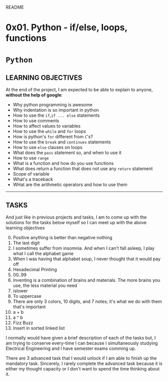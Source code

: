 README
# 0x01. Python - if/else, loops, functions
# `Python`
## LEARNING OBJECTIVES
At the end of the project, I am expected to be able to explain to anyone, **without the help of google**:
- Why python programming is awesome
- Why indentation is so important in python
- How to use the `if`,`if ... else` statements
- How to use comments
- How to affect values to variables
- How to use the `while` and `for` loops
- How is python's `for` different from `C`'s?
- How to use the `break` and `continues` statements
- How to use `else` clauses on loops
- What does the `pass` statement so, and when to use it
- How to use `range`
- What is a function and how do you use functions
- What does return a function that does not use any `return` statement
- Scope of variable
- What's a traceback
- WHat are the arithmetic operators and how to use them
---
## TASKS
And just like in previous projects and tasks, I am to come up with the solutions for the tasks below
myself so I can meet up with the above learning objectives

0. Positive anything is better than negative nothing
1. The last digit
2. I sometimes suffer from insomnia. And when I can't fall asleep, I play what I call the alphabet game
3. When I was having that alphabet soup, I never thought that it would pay off
4. Hexadecimal Printing
5. 00..99
6. Inventing is a combination of brains and materials. The more brains you use, the less material you need
7. islower
8. To uppercase
9. There are only 3 colors, 10 digits, and 7 notes; it's what we do with them that's important
10. a + b
11. a ^ b
12. Fizz Buzz
13. Insert in sorted linked list

I normally would have given a brief description of each of the tasks but, I am trying to conserve every-time
I can because I simultaneously studying Electrical Engineering and I have semester exams comming up.

There are 3 advanced task that I would unlock if I am able to finish up the mandatory task.
Sincerely, I rarely complete the advanced task because it is either my thought capacity or I don't want
to spend the time thinking about it.
